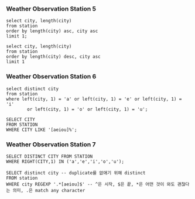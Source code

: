 ### Weather Observation Station 5

```mysql
select city, length(city)
from station
order by length(city) asc, city asc
limit 1;

select city, length(city)
from station
order by length(city) desc, city asc
limit 1
```

### Weather Observation Station 6

```mysql
select distinct city
from station
where left(city, 1) = 'a' or left(city, 1) = 'e' or left(city, 1) = 'i' 
        or left(city, 1) = 'o' or left(city, 1) = 'u';

```

```mysql
SELECT CITY 
FROM STATION 
WHERE CITY LIKE '[aeiou]%';
```


### Weather Observation Station 7
```mysql
SELECT DISTINCT CITY FROM STATION
WHERE RIGHT(CITY,1) IN ('a','e','i','o','u');
```

```mysql
SELECT distinct city -- duplicate를 없애기 위해 distinct
FROM station
WHERE city REGEXP '.*[aeiou]$' -- ^은 시작, $은 끝, *은 어떤 것이 와도 괜찮다는 의미, .은 match any character
```
